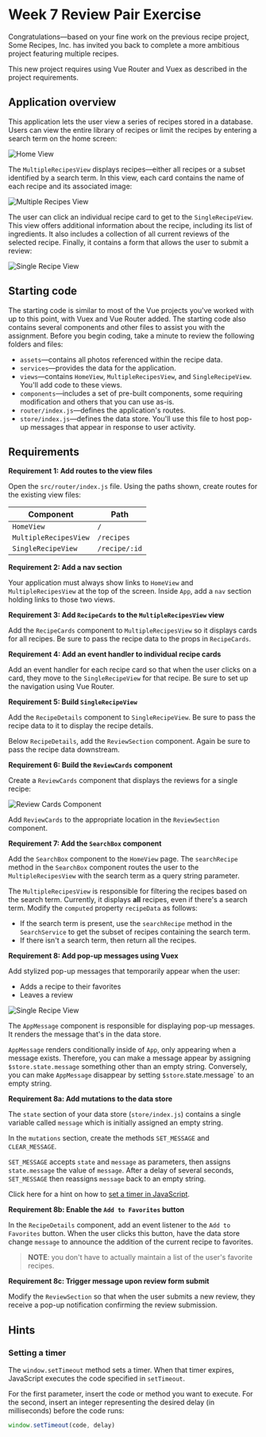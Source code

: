 # Week 7 Review Pair Exercise

Congratulations—based on your fine work on the previous recipe project, Some Recipes, Inc. has invited you back to complete a more ambitious project featuring multiple recipes.

This new project requires using Vue Router and Vuex as described in the project requirements.

## Application overview

This application lets the user view a series of recipes stored in a database. Users can view the entire library of recipes or limit the recipes by entering a search term on the home screen:

![Home View](./img/home-view.png)

The `MultipleRecipesView` displays recipes—either all recipes or a subset identified by a search term. In this view, each card contains the name of each recipe and its associated image:

![Multiple Recipes View](./img/multiple-recipes-view.png)

The user can click an individual recipe card to get to the `SingleRecipeView`. This view offers additional information about the recipe, including its list of ingredients. It also includes a collection of all current reviews of the selected recipe. Finally, it contains a form that allows the user to submit a review:

![Single Recipe View](./img/single-recipe-view.png)

## Starting code

The starting code is similar to most of the Vue projects you've worked with up to this point, with Vuex and Vue Router added. The starting code also contains several components and other files to assist you with the assignment. Before you begin coding, take a minute to review the following folders and files:

* `assets`—contains all photos referenced within the recipe data.
* `services`—provides the data for the application.
* `views`—contains `HomeView`, `MultipleRecipesView`, and `SingleRecipeView`. You'll add code to these views.
* `components`—includes a set of pre-built components, some requiring modification and others that you can use as-is.
* `router/index.js`—defines the application's routes.
* `store/index.js`—defines the data store. You'll use this file to host pop-up messages that appear in response to user activity.

## Requirements

**Requirement 1: Add routes to the view files**

Open the `src/router/index.js` file. Using the paths shown, create routes for the existing view files:

|   **Component**       |  **Path**     |
|-----------------------|---------------|
| `HomeView`            | `/`           |
| `MultipleRecipesView` | `/recipes`    |
| `SingleRecipeView`    | `/recipe/:id` |

**Requirement 2: Add a nav section**

Your application must always show links to `HomeView` and `MultipleRecipesView` at the top of the screen. Inside `App`, add a `nav` section holding links to those two views.

**Requirement 3: Add `RecipeCards` to the `MultipleRecipesView` view**

Add the `RecipeCards` component to `MultipleRecipesView` so it displays cards for all recipes. Be sure to pass the recipe data to the props in `RecipeCards`.

**Requirement 4: Add an event handler to individual recipe cards**

Add an event handler for each recipe card so that when the user clicks on a card, they move to the `SingleRecipeView` for that recipe. Be sure to set up the navigation using Vue Router.

**Requirement 5: Build `SingleRecipeView`**

Add the `RecipeDetails` component to `SingleRecipeView`. Be sure to pass the recipe data to it to display the recipe details.

Below `RecipeDetails`, add the `ReviewSection` component. Again be sure to pass the recipe data downstream.

**Requirement 6: Build the `ReviewCards` component**

Create a `ReviewCards` component that displays the reviews for a single recipe:

![Review Cards Component](./img/review-cards.png)

Add `ReviewCards` to the appropriate location in the `ReviewSection` component.

**Requirement 7: Add the `SearchBox` component**

Add the `SearchBox` component to the `HomeView` page. The `searchRecipe` method in the `SearchBox` component routes the user to the `MultipleRecipesView` with the search term as a query string parameter.

The `MultipleRecipesView` is responsible for filtering the recipes based on the search term. Currently, it displays **all** recipes, even if there's a search term. Modify the `computed` property `recipeData` as follows:
* If the search term is present, use the `searchRecipe` method in the `SearchService` to get the subset of recipes containing the search term.
* If there isn't a search term, then return all the recipes. 

**Requirement 8: Add pop-up messages using Vuex**

Add stylized pop-up messages that temporarily appear when the user:
* Adds a recipe to their favorites
* Leaves a review

![Single Recipe View](./img/favorited-recipe.png)

The `AppMessage` component is responsible for displaying pop-up messages. It renders the message that's in the data store.

`AppMessage` renders conditionally inside of `App`, only appearing when a message exists. Therefore, you can make a message appear by assigning `$store.state.message` something other than an empty string. Conversely, you can make `AppMessage` disappear by setting `$store`.state.message` to an empty string.

**Requirement 8a: Add mutations to the data store**

The `state` section of your data store (`store/index.js`) contains a single variable called `message` which is initially assigned an empty string.

In the `mutations` section, create the methods `SET_MESSAGE` and `CLEAR_MESSAGE`.

`SET_MESSAGE` accepts `state` and `message` as parameters, then assigns `state.message` the value of `message`. After a delay of several seconds, `SET_MESSAGE` then reassigns `message` back to an empty string.

Click here for a hint on how to [set a timer in JavaScript](#setting-a-timer).

**Requirement 8b: Enable the `Add to Favorites` button**

In the `RecipeDetails` component, add an event listener to the `Add to Favorites` button. When the user clicks this button, have the data store change `message` to announce the addition of the current recipe to favorites.

>**NOTE**: you don't have to actually maintain a list of the user's favorite recipes.

**Requirement 8c: Trigger message upon review form submit**

Modify the `ReviewSection` so that when the user submits a new review, they receive a pop-up notification confirming the review submission.

## Hints

### Setting a timer

The `window.setTimeout` method sets a timer. When that timer expires, JavaScript executes the code specified in `setTimeout`.

For the first parameter, insert the code or method you want to execute. For the second, insert an integer representing the desired delay (in milliseconds) before the code runs:

```js
window.setTimeout(code, delay)
```
